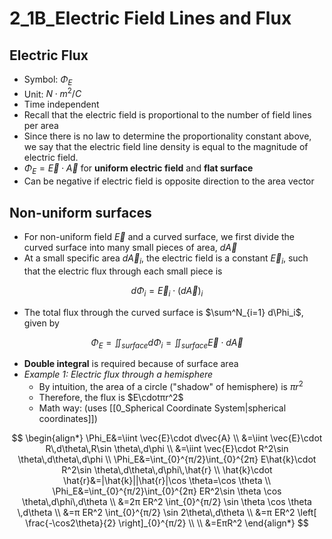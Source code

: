 # 2_1B_Electric Field Lines and Flux

## Electric Flux

- Symbol: $\Phi_E$
- Unit: $N \cdot m^2/C$
- Time independent
- Recall that the electric field is proportional to the number of field lines per area
- Since there is no law to determine the proportionality constant above, we say that the electric field line density is equal to the magnitude of electric field.
- $\Phi_E=\vec{E}\cdot \vec{A}$ for **uniform electric field** and **flat surface**
- Can be negative if electric field is opposite direction to the area vector

## Non-uniform surfaces

- For non-uniform field $\vec{E}$ and a curved surface, we first divide the curved surface into many small pieces of area, $d\vec{A}$
- At a small specific area $d\vec{A}_i$, the electric field is a constant $\vec{E}_i$, such that the electric flux through each small piece is

$$
d\Phi_i = \vec{E}_i \cdot (d\vec{A})_i
$$

- The total flux through the curved surface is $\sum^N_{i=1} d\Phi_i$, given by

$$
\Phi_E = \iint_{surface} d\Phi_i = \iint_{surface} \vec{E} \cdot d\vec{A}
$$

- **Double integral** is required because of surface area
- *Example 1: Electric flux through a hemisphere*
  - By intuition, the area of a circle ("shadow" of hemisphere) is $πr^2$
  - Therefore, the flux is $E\cdotπr^2$
  - Math way: (uses [[0_Spherical Coordinate System|spherical coordinates]])

$$
\begin{align*}
\Phi_E&=\iint \vec{E}\cdot d\vec{A} \\
&=\iint \vec{E}\cdot R\,d\theta\,R\sin \theta\,d\phi \\
&=\iint \vec{E}\cdot R^2\sin \theta\,d\theta\,d\phi \\
\Phi_E&=\int_{0}^{π/2}\int_{0}^{2π} E\hat{k}\cdot R^2\sin \theta\,d\theta\,d\phi\,\hat{r} \\
\hat{k}\cdot \hat{r}&=|\hat{k}||\hat{r}|\cos \theta=\cos \theta \\
\Phi_E&=\int_{0}^{π/2}\int_{0}^{2π} ER^2\sin \theta \cos \theta\,d\phi\,d\theta \\
&=2π ER^2 \int_{0}^{π/2} \sin \theta \cos \theta \,d\theta \\
&=π ER^2 \int_{0}^{π/2} \sin 2\theta\,d\theta \\
&=π ER^2 \left[ \frac{-\cos2\theta}{2} \right]_{0}^{π/2} \\ \\
&=EπR^2
\end{align*}
$$
